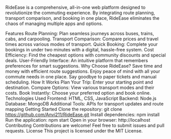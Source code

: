 RideEase is a comprehensive, all-in-one web platform designed to revolutionize the commuting experience. By integrating route planning, transport comparison, and booking in one place, RideEase eliminates the chaos of managing multiple apps and options.

Features
Route Planning: Plan seamless journeys across buses, trains, cabs, and carpooling.
Transport Comparison: Compare prices and travel times across various modes of transport.
Quick Booking: Complete your bookings in under two minutes with a digital, hassle-free system.
Cost Efficiency: Find the cheapest options with community discounts and special deals.
User-Friendly Interface: An intuitive platform that remembers preferences for smart suggestions.
Why Choose RideEase?
Save time and money with efficient route suggestions.
Enjoy peace of mind with all your commute needs in one place.
Say goodbye to paper tickets and manual scheduling.
How It Works
Plan Your Trip: Enter your starting point and destination.
Compare Options: View various transport modes and their costs.
Book Instantly: Choose your preferred option and book online.
Technologies Used
Frontend: HTML, CSS, JavaScript
Backend: Node.js
Database: MongoDB
Additional Tools: APIs for transport updates and route mapping
Getting Started
Clone the repository:
git clone https://github.com/Anvi211/RideEase.git
Install dependencies:
npm install
Run the application:
npm start
Open in your browser:
http://localhost
Contributing
Contributions are welcome! Feel free to submit issues and pull requests.
License
This project is licensed under the MIT License.
